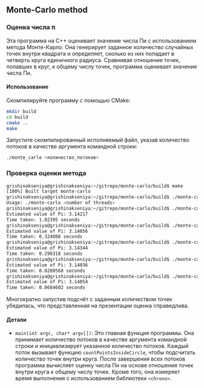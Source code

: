 ## Monte-Carlo method
### Оценка числа π

Эта программа на C++ оценивает значение числа Пи с использованием метода Монте-Карло. Она генерирует заданное количество случайных точек внутри квадрата и определяет, сколько из них попадает в четверть круга единичного радиуса. Сравнивая отношение точек, попавших в круг, к общему числу точек, программа оценивает значение числа Пи.

#### Использование

Скомпилируйте программу с помощью CMake:

```bash
mkdir build
cd build
cmake ..
make
```

Запустите скомпилированный исполняемый файл, указав количество потоков в качестве аргумента командной строки:

```bash
./monte_carlo <количество_потоков>
```

### Проверка оценки метода

```bash
grishinakseniya@grishinakseniya:~/gitrepo/monte-carlo/build$ make
[100%] Built target monte-carlo
grishinakseniya@grishinakseniya:~/gitrepo/monte-carlo/build$ ./monte-carlo 
Usage: ./monte-carlo <number of threads>
grishinakseniya@grishinakseniya:~/gitrepo/monte-carlo/build$ ./monte-carlo 1
Estimated value of Pi: 3.14217
Time taken: 1.02395 seconds
grishinakseniya@grishinakseniya:~/gitrepo/monte-carlo/build$ ./monte-carlo 10
Estimated value of Pi: 3.14056
Time taken: 0.324088 seconds
grishinakseniya@grishinakseniya:~/gitrepo/monte-carlo/build$ ./monte-carlo 100
Estimated value of Pi: 3.14344
Time taken: 0.298318 seconds
grishinakseniya@grishinakseniya:~/gitrepo/monte-carlo/build$ ./monte-carlo 1000
Estimated value of Pi: 3.14036
Time taken: 0.0280568 seconds
grishinakseniya@grishinakseniya:~/gitrepo/monte-carlo/build$ ./monte-carlo 10000
Estimated value of Pi: 3.14054
Time taken: 0.0684602 seconds
```
Многократно запустив подсчёт с заданным количеством точек убедилась, что представленная на презентации оценка справедлива.

#### Детали

- `main(int argc, char* argv[])`: Это главная функция программы. Она принимает количество потоков в качестве аргумента командной строки и инициализирует указанное количество потоков. Каждый поток вызывает функцию `countPointsInsideCircle`, чтобы подсчитать количество точек внутри круга. После завершения всех потоков программа вычисляет оценку числа Пи на основе отношения точек внутри круга к общему числу точек. Кроме того, она измеряет время выполнения с использованием библиотеки `<chrono>`.
